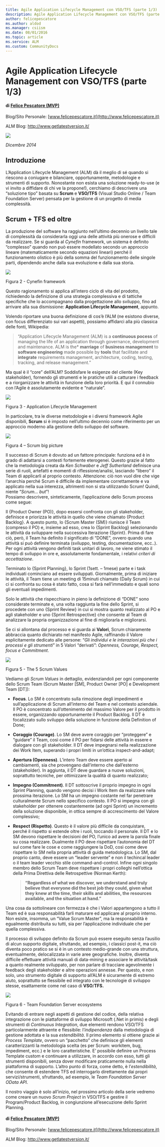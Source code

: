 ```yaml
---
title: Agile Application Lifecycle Management con VSO/TFS (parte 1/3)
description: Agile Application Lifecycle Management con VSO/TFS (parte 1/3)
author: felicepescatore
ms.author: aldod
ms.manager: csiism
ms.date: 08/01/2016
ms.topic: article
ms.service: ALM
ms.custom: CommunityDocs
---
```


# Agile Application Lifecycle Management con VSO/TFS (parte 1/3)

#### di [Felice Pescatore (MVP)](http://mvp.microsoft.com/en-us/mvp/Felice%20Pescatore-5001016)

Blog/Sito Personale: [www.felicepescatore.it](http://www.felicepescatore.it)

ALM Blog: <http://www.getlatestversion.it/>

![](./img/MVPLogo.png)

*Dicembre 2014*

Introduzione
------------

L’Application Lifecycle Management (ALM) dà il meglio di sé quando si
riescono a coniugare e bilanciare, opportunamente, metodologie e
strumenti di supporto. Nonostante non esista una soluzione ready-to-use
(e vi invito a diffidare di chi ve la propone!), cerchiamo di descrivere
una “soluzione tipo” basata su **Scrum** e **VSO/TFS** (Visual Studio
Online / Team Foundation Server) pensata per la gestione di un progetto
di media complessità.

Scrum + TFS ed oltre
--------------------

La produzione del software ha raggiunto nell’ultimo decennio un livello
tale di complessità da considerarla oggi una delle attività più onerose
e difficili da realizzare. Se si guarda al *Cynefin* framework, un
sistema è definito “complesso” quando non può essere modellato secondo
un approccio lineare (matematicamente secondo equazioni lineari) perché
il funzionamento olistico è più della somma del funzionamento delle
singole parti, dipendendo anche dalla sua evoluzione e dalla sua storia.

![](./img/AgileALMConVSOTFS1/image2.png)
    

Figura 2 - Cynefin framework

Questo ragionamento si applica all’intero ciclo di vita del prodotto,
richiedendo la definizione di una strategia complessiva e di tattiche
specifiche che lo accompagnano dalla progettazione allo sviluppo, fino
ad arrivare alla sua dismissione: **Application Lifecycle Management**,
appunto.

Volendo riportare una buona definizione di cos’è l’ALM (ne esistono
diverse, con focus differenziato sui vari aspetti), possiamo affidarci
alla più classica delle fonti, Wikipedia:

> “Application Lifecycle Management (ALM) is a **continuous pocess** of managing the life of an application through governance, development and maintenance. ALM is the* **marriage** of **business management** to **software engineering** made possible by **tools** that facilitate and **integrate** requirements management, architecture, coding, testing, tracking, and release management.”

Ma qual è il “core” dell’ALM? Soddisfare le esigenze del cliente (Key
stakeholder), fornendo gli strumenti e le pratiche utili a catturare i
feedback e a riorganizzare le attività in funzione della loro priorità.
E qui il connubio con l’Agile è assolutamente evidente e “naturale”.

![](./img/AgileALMConVSOTFS1/image3.png)

Figura 3 - Application Lifecycle Management

In particolare, tra le diverse metodologie e i diversi framework Agile
disponibili, **Scrum** si è imposto nell’ultimo decennio come
riferimento per un approccio moderno alla gestione dello sviluppo del
software.

![](./img/AgileALMConVSOTFS1/image4.png)

Figura 4 – Scrum big picture

Il successo di Scrum è dovuto ad un fattore principale: funziona ed è in
grado di adattarsi a contesti fortemente eterogenei. Questo grazie al
fatto che la metodologia creata da *Ken Schwaber* e *Jeff Sutherland*
definisce una serie di ruoli, artefatti e momenti di
riflessione/analisi, lasciando “libero” il Team di applicarli al proprio
contesto. Attenzione: ciò non vuol dire che vige l’anarchia perché Scrum
è difficile da implementare correttamente e va applicato nella sua
interezza, altrimenti non si sta utilizzando Scrum! Quindi, niente
“*Scrum… but*”!\
Possiamo descrivere, sinteticamente, l’applicazione dello Scrum process
come segue:

Il {Product Owner (PO)}, dopo essersi confronta con gli stakeholder,
definisce e priorizza le attività in quello che viene chiamato {Product
Backlog}. A questo punto, lo {Scrum Master (SM)} riunisce il Team
(compreso il PO) e, insieme ad esso, crea lo {Sprint Backlog}
selezionando le attività da sviluppare nella successiva Iterazione
{Sprint}. Prima di fare ciò, però, il Team ha definito il significato di
“DONE”, ovvero quando una attività si può definire terminata (sviluppo,
testing, documentazione, ecc..). Per ogni attività vengono definiti task
unitari di lavoro, ne viene stimato il tempo di sviluppo in ore e,
assolutamente fondamentale, i relativi *criteri di accettazione*.

Terminato lo {Sprint Planning}, lo Sprint (1sett. – 1mese) parte e i
task individuati cominciano ad essere sviluppati. Giornalmente, prima di
iniziare le attività, il Team tiene un meeting di 15minuti chiamato
{Daily Scrum} in cui ci si confronta su cosa è stato fatto, cosa si farà
nell’immediato e quali sono gli eventuali impedimenti.

Solo le attività che rispecchiano in pieno la definizione di “DONE” sono
considerate terminate e, una volta raggiunta la fine dello Sprint, si
procedete con uno {Sprint Review} in cui si mostra quanto realizzato al
PO e agli stakeholder e uno {Sprint Retrospective} che consente al Team
di analizzare la propria organizzazione al fine di migliorarla e
migliorarsi.

Se ci si allontana dal processo e si guarda ai **Valori**, Scrum
chiaramente abbraccia quanto dichiarato nel manifesto Agile, raffinando
il Valore esplicitamente dedicato alle persone: “*Gli individui e le
interazioni più che i processi e gli strumenti*” in 5 Valori “derivati”:
*Openness, Courage, Respect, focus e Commitment*.

![](./img/AgileALMConVSOTFS1/image5.png)
    
Figura 5 - The 5 Scrum Values

Vediamo gli *Scrum Values* in dettaglio, evidenziandoli per ogni
componente dello Scrum Team (Scrum Master \[SM\], Product Owner \[PO\] e
Development Team \[DT\]):

- **Focus**. Lo SM è concentrato sulla rimozione degli impedimenti e
sull’applicazione di Scrum all’interno del Team e nel contesto
aziendale. Il PO è concentrato sull’ottenimento del massimo Valore per
il prodotto in essere, organizzando opportunamente il Product Backlog.
Il DT è focalizzato sullo sviluppo della soluzione in funzione della
Definition of Done;

- **Coraggio (Courage)**. Lo SM deve avere coraggio per “proteggere” e
“guidare” il Team, così come il PO per fidarsi delle attività in essere
e dialogare con gli stakeholder. Il DT deve impegnarsi nella
realizzazione dei Work Item, superando i propri limiti in un’ottica
inspect-and-adapt;

- **Apertura (Openness)**. L’intero Team deve essere aperto ai
cambiamenti, sia che provengano dall’interno che dall’esterno
(stakeholder). In aggiunta, il DT deve guardare a nuove soluzioni,
soprattutto tecniche, per ottimizzare la qualità di quanto realizzato;

- **Impegno (Commitment)**. Il DT sottoscrive il proprio impegno in ogni
Sprint Planning, quando vengono decisi i Work Item da realizzare nella
prossima iterazione. Lo SM ha un impegno costante nel far penetrare
culturalmente Scrum nello specifico contesto. Il PO si impegna con gli
stakeholder per ottenere costantemente (ad ogni Sprint) un incremento
della soluzione disponibile, in ottica sempre di accrescimento del
Valore complessivo;

- **Respect (Rispetto)**. Questo è il valore più difficile da conquistare,
perché il rispetto si estende oltre i ruoli, toccando il personale. Il
DT e lo SM devono rispettare le decisioni del PO, l’unico ad avere la
parola finale su cosa realizzare. Dualmente il PO deve rispettare
l’autonomia del DT sul come fare le cose e come raggiungere la DoD, così
come deve rispettare lo SM nella propria attività di guida metodologica.
Lo SM, dal proprio canto, deve essere un “leader servente” e non il
techincal leader o il team leader vecchio stile command-and-control.
Infine ogni singolo membro dello Scrum Team deve rispettare i propri
colleghi nell’ottica della Prima Direttiva delle Retrospettive (Norman
Kerth):

    > **“Regardless of what we discover, we understand and truly believe
    > that everyone did the best job they could, given what they knew at the
    > time, their skills and abilities, the resources available, and the
    > situation at hand.”**


Una cosa da sottolineare con fermezza è che i Valori appartengono a
tutto il Team ed è sua responsabilità farli maturare ed applicare al
proprio interno. Non esiste, insomma, un “Value Scrum Master”, ma la
responsabilità è egualmente distribuita su tutti, sia per l’applicazione
individuale che per quella complessiva.

Il processo di sviluppo definito da Scrum può essere eseguito senza
l’ausilio di alcun supporto digitale, sfruttando, ad esempio, i classici
post-it, ma ciò diventa poco pratico se si è in un contesto medio-grande
con una struttura, eventualmente, delocalizzata in varie aree
geografiche. Inoltre, diventa difficile effettuare attività manuali di
data-mining e associare le attività/task a quanto realmente sviluppato,
per non parlare di tracciare agevolmente i feedback degli stakeholder e
altre operazioni annesse. Per questo, e non solo, uno strumento digitale
di supporto all’ALM è sicuramente di estremo aiuto, soprattutto se
flessibile ed integrato con le tecnologie di sviluppo stesse,
esattamente come nel caso di **VSO**/**TFS.**

![](./img/AgileALMConVSOTFS1/image6.png)

Figura 6 - Team Foundation Server ecosystems

Evitando di entrare negli aspetti di gestione del codice, della relativa
integrazione con le piattaforme di sviluppo Microsoft (.Net in primis) e
degli strumenti di *Continuous Integration*, due elementi rendono
VSO/TFS particolarmente attraente e flessibile: l’*indipendenza* dalla
metodologia di gestione adottata e la sua *estendibilità*. Il primo
elemento si ottiene grazie ai *Process Template*, ovvero un “pacchetto”
che definisce gli elementi caratterizzanti la metodologia scelta (es per
Scrum: workitem, bug, impediment, ecc.) e le loro caratteristiche. E’
possibile definire un Process Template custom e continuare a utilizzare,
in accordo con esso, tutti gli strumenti disponibili, senza dover
modificare praticamente nulla nella piattaforma di supporto. L’altro
punto di forza, come detto, è l’*estendibilità*, che consente di
estendere TFS ed interrogarlo direttamente dai propri servizi/strumenti,
sfruttando, ad esempio, le *Team Foundation Server OData API*.

Il nostro viaggio è solo all’inizio, nel prossimo articolo della serie
vedremo come creare un nuovo *Scrum Project* in VSO/TFS e gestire il
Program/Product Backlog, in congiunzione all’esecuzione dello Sprint
Planning.

#### di [Felice Pescatore (MVP)](http://mvp.microsoft.com/en-us/mvp/Felice%20Pescatore-5001016)

Blog/Sito Personale:
[www.felicepescatore.it](http://www.felicepescatore.it)

ALM Blog: <http://www.getlatestversion.it/>


